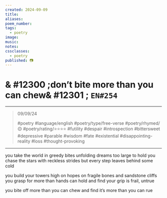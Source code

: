 ```yaml
---
created: 2024-09-09
title:
aliases:
poem_number:
tags:
  - poetry
image:
music:
notes:
cssclasses:
  - poetry
published: 📷
---
```

# & #12300 ;don’t bite more than you can chew& #12301 ; `EN#254`

---

> 09/09/24
> 
> #poetry 
> #language/english 
> #poetry/type/free-verse 
> #poetry/rhymed/🟡 
> #poetry/rating/⭐⭐⭐⭐ 
> #futility #despair #introspection #bittersweet #depressive #parable #wisdom #fate #existential #disappointing-reality #loss #thought-provoking 

---

you take the world in greedy bites
unfolding dreams too large to hold
you chase the stars with reckless strides
but every step leaves behind some cold

you build your towers high on hopes
on fragile bones and sandstone cliffs
you grasp for more than hands can hold
and find your grip is frail, untrue

you bite off more than you can chew
and find it’s more than you can rue
